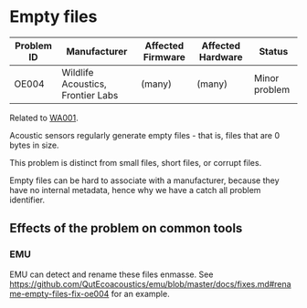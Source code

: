 # Empty files


| Problem ID | Manufacturer                      | Affected Firmware | Affected Hardware | Status        |
| ---------- | --------------------------------- | ----------------- | ----------------- | ------------- |
| OE004      | Wildlife Acoustics, Frontier Labs | (many)            | (many)            | Minor problem |

Related to [WA001](../wildlife_acoustics/WA001.md).

Acoustic sensors regularly generate empty files - that is, files that are 0 bytes in size.

This problem is distinct from small files, short files, or corrupt files.

Empty files can be hard to associate with a manufacturer, because they
have no internal metadata, hence why we have a catch all problem
identifier.

## Effects of the problem on common tools

### EMU

EMU can detect and rename these files enmasse. See <https://github.com/QutEcoacoustics/emu/blob/master/docs/fixes.md#rename-empty-files-fix-oe004>
for an example.
